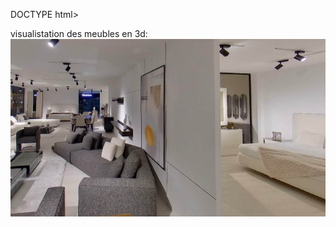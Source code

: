 DOCTYPE html>
<html lang="fr">
    <head>
        <meta charset="utf-8">
        <title>Photo meubles 3d.png</title>
        <p>
            visualistation des meubles en 3d:<br>
            <img src="Photo meubles 3d.png" alt="Photo meubles 3d.png" />
            </p>
    </head>
    <body>
    </body>
</html>
